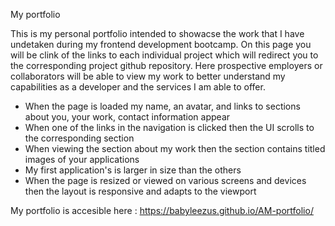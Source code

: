 My portfolio

This is my personal portfolio intended to showacse the work that I have undetaken during my frontend development bootcamp. 
On this page you will be clink of the links to each individual project which will redirect you to the corresponding project github repository. Here prospective employers or collaborators will be able to view my work to better understand my capabilities as a developer and the services I am able to offer. 

- When the page is loaded my name, an avatar, and links to sections about you, your work, contact information appear
- When one of the links in the navigation is clicked then the UI scrolls to the corresponding section
- When viewing the section about my work then the section contains titled images of your applications
- My first application's is larger in size than the others
- When the page is resized or viewed on various screens and devices then the layout is responsive and adapts to the viewport

My portfolio is accesible here : https://babyleezus.github.io/AM-portfolio/






